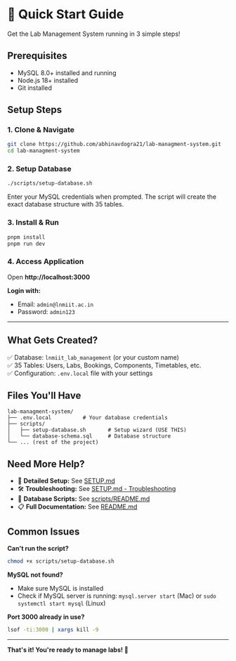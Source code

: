 # 🚀 Quick Start Guide

Get the Lab Management System running in 3 simple steps!

## Prerequisites
- MySQL 8.0+ installed and running
- Node.js 18+ installed
- Git installed

## Setup Steps

### 1. Clone & Navigate
```bash
git clone https://github.com/abhinavdogra21/lab-managment-system.git
cd lab-managment-system
```

### 2. Setup Database
```bash
./scripts/setup-database.sh
```
Enter your MySQL credentials when prompted. The script will create the exact database structure with 35 tables.

### 3. Install & Run
```bash
pnpm install
pnpm run dev
```

### 4. Access Application
Open **http://localhost:3000**

**Login with:**
- Email: `admin@lnmiit.ac.in`
- Password: `admin123`

---

## What Gets Created?

✅ Database: `lnmiit_lab_management` (or your custom name)  
✅ 35 Tables: Users, Labs, Bookings, Components, Timetables, etc.  
✅ Configuration: `.env.local` file with your settings

## Files You'll Have

```
lab-managment-system/
├── .env.local          # Your database credentials
├── scripts/
│   ├── setup-database.sh       # Setup wizard (USE THIS)
│   └── database-schema.sql     # Database structure
└── ... (rest of the project)
```

## Need More Help?

- 📖 **Detailed Setup:** See [SETUP.md](SETUP.md)
- 🛠️ **Troubleshooting:** See [SETUP.md - Troubleshooting](SETUP.md#troubleshooting)
- 📁 **Database Scripts:** See [scripts/README.md](scripts/README.md)
- 📋 **Full Documentation:** See [README.md](README.md)

## Common Issues

**Can't run the script?**
```bash
chmod +x scripts/setup-database.sh
```

**MySQL not found?**
- Make sure MySQL is installed
- Check if MySQL server is running: `mysql.server start` (Mac) or `sudo systemctl start mysql` (Linux)

**Port 3000 already in use?**
```bash
lsof -ti:3000 | xargs kill -9
```

---

**That's it! You're ready to manage labs! 🎉**
